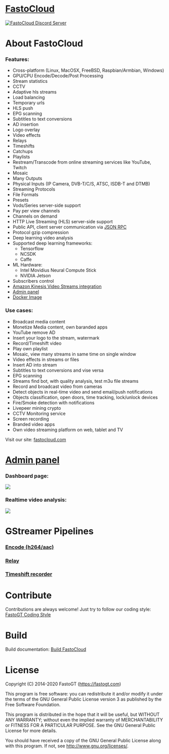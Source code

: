[FastoCloud](https://fastocloud.com)
===================================
[![FastoCloud Discord Server](https://discordapp.com/api/guilds/584773460585086977/widget.png?style=shield)](https://discord.gg/zeG32zC)
   
About FastoCloud
===============
### Features:
* Cross-platform (Linux, MacOSX, FreeBSD, Raspbian/Armbian, Windows)
* GPU/CPU Encode/Decode/Post Processing
* Stream statistics
* CCTV
* Adaptive hls streams
* Load balancing
* Temporary urls
* HLS push
* EPG scanning
* Subtitles to text conversions
* AD insertion
* Logo overlay
* Video effects
* Relays
* Timeshifts
* Catchups
* Playlists
* Restream/Transcode from online streaming services like YouTube, Twitch
* Mosaic
* Many Outputs
* Physical Inputs (IP Camera, DVB-T/C/S, ATSC, ISDB-T and DTMB)
* Streaming Protocols
* File Formats
* Presets
* Vods/Series server-side support
* Pay per view channels
* Channels on demand
* HTTP Live Streaming (HLS) server-side support
* Public API, client server communication via [JSON RPC](https://www.jsonrpc.org/specification)
* Protocol gzip compression
* Deep learning video analysis
* Supported deep learning frameworks: 
  * Tensorflow
  * NCSDK 
  * Caffe
* ML Hardware: 
  * Intel Movidius Neural Compute Stick
  * NVIDIA Jetson
* Subscribers control
* [Amazon Kinesis Video Streams integration](https://aws.amazon.com/kinesis/video-streams)
* [Admin panel](https://github.com/fastogt/iptv_admin)
* [Docker Image](https://hub.docker.com/r/fastogt/fastocloud)

### Use cases:
* Broadcast media content
* Monetize Media content, own baranded apps
* YouTube remove AD
* Insert your logo to the stream, watermark
* Record/Timeshift video
* Play own playlist
* Mosaic, view many streams in same time on single window
* Video effects in streams or files
* Insert AD into stream
* Subtitles to text conversions and vise versa
* EPG scanning
* Streams find bot, with quality analysis, test m3u file streams
* Record and broadcast video from cameras
* Detect objects in real-time video and send email/push notifications
* Objects classification, open doors, time tracking, lock/unlock devices
* Fire/Smoke detection with notifications
* Livepeer mining crypto
* CCTV Monitoring service
* Screen recording
* Branded video apps
* Own video streaming platform on web, tablet and TV

Visit our site: [fastocloud.com](https://fastocloud.com)

[Admin panel](https://github.com/fastogt/iptv_admin)
==========
### Dashboard page:
![](https://fastocloud.com/fastocloud_pro/api/static/images/dashboard.png)

### Realtime video analysis:
![](https://fastocloud.com/fastocloud_pro/api/static/images/ml.png)

GStreamer Pipelines
==========
### [Encode (h264/aac)](https://fastocloud.com/fastocloud_pro/api/static/examples/pipelines/encode.html)
### [Relay](https://fastocloud.com/fastocloud_pro/api/static/examples/pipelines/relay.html)
### [Timeshift recorder](https://fastocloud.com/fastocloud_pro/api/static/examples/pipelines/timeshift_rec.html)

Contribute
==========
Contributions are always welcome! Just try to follow our coding style: [FastoGT Coding Style](https://github.com/fastogt/fastonosql/wiki/Coding-Style)

Build
========
Build documentation: [Build FastoCloud](https://github.com/fastogt/fastocloud/wiki/Build)

License
=======

Copyright (C) 2014-2020 FastoGT (https://fastogt.com)

This program is free software: you can redistribute it and/or modify
it under the terms of the GNU General Public License version 3 as 
published by the Free Software Foundation.

This program is distributed in the hope that it will be useful,
but WITHOUT ANY WARRANTY; without even the implied warranty of
MERCHANTABILITY or FITNESS FOR A PARTICULAR PURPOSE.  See the
GNU General Public License for more details.

You should have received a copy of the GNU General Public License
along with this program. If not, see <http://www.gnu.org/licenses/>.

